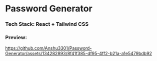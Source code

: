 # Password Generator
### Tech Stack: React + Tailwind CSS

### Preview: 
https://github.com/Anshu3301/Password-Generator/assets/134282893/8f41f385-df95-4ff2-b21a-a1e5479bdb92
